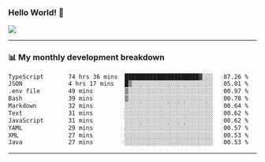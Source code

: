 ### Hello World! 👋

<a>
  <img align="center" src="https://github-readme-stats.vercel.app/api?username=megatunger&count_private=true&include_all_commits=true&bg_color=30,56CCF2,2F80ED&title_color=fff&text_color=fff" />
</a>

------
### 📊 My monthly development breakdown

<!--START_SECTION:waka-->

```txt
TypeScript       74 hrs 36 mins  █████████████████████▓░░░   87.26 %
JSON             4 hrs 17 mins   █▒░░░░░░░░░░░░░░░░░░░░░░░   05.01 %
.env file        49 mins         ▒░░░░░░░░░░░░░░░░░░░░░░░░   00.97 %
Bash             39 mins         ▒░░░░░░░░░░░░░░░░░░░░░░░░   00.78 %
Markdown         32 mins         ░░░░░░░░░░░░░░░░░░░░░░░░░   00.64 %
Text             31 mins         ░░░░░░░░░░░░░░░░░░░░░░░░░   00.62 %
JavaScript       31 mins         ░░░░░░░░░░░░░░░░░░░░░░░░░   00.62 %
YAML             29 mins         ░░░░░░░░░░░░░░░░░░░░░░░░░   00.57 %
XML              27 mins         ░░░░░░░░░░░░░░░░░░░░░░░░░   00.53 %
Java             27 mins         ░░░░░░░░░░░░░░░░░░░░░░░░░   00.53 %
```

<!--END_SECTION:waka-->

------
